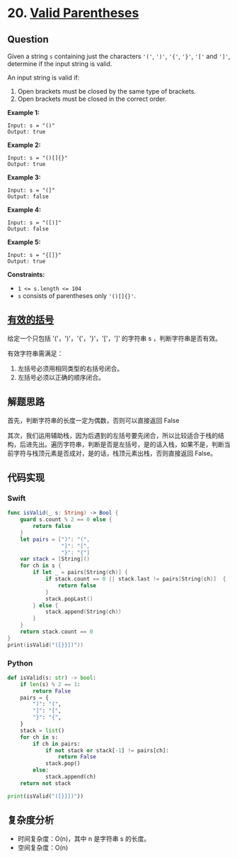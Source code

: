 # 20. [Valid Parentheses](https://leetcode.com/problems/valid-parentheses)

## Question

Given a string `s` containing just the characters `'('`, `')'`, `'{'`, `'}'`, `'['` and `']'`, determine if the input string is valid.

An input string is valid if:

1. Open brackets must be closed by the same type of brackets.
2. Open brackets must be closed in the correct order.

**Example 1:**

```
Input: s = "()"
Output: true
```

**Example 2:**

```
Input: s = "()[]{}"
Output: true
```

**Example 3:**

```
Input: s = "(]"
Output: false
```

**Example 4:**

```
Input: s = "([)]"
Output: false
```

**Example 5:**

```
Input: s = "{[]}"
Output: true
```

**Constraints:**

- `1 <= s.length <= 104`
- `s` consists of parentheses only `'()[]{}'`.

## [有效的括号](https://leetcode-cn.com/problems/valid-parentheses)

给定一个只包括 '('，')'，'{'，'}'，'['，']' 的字符串 s ，判断字符串是否有效。

有效字符串需满足：

1. 左括号必须用相同类型的右括号闭合。
2. 左括号必须以正确的顺序闭合。

## 解题思路

首先，判断字符串的长度一定为偶数，否则可以直接返回 False

其次，我们运用辅助栈，因为后遇到的左括号要先闭合，所以比较适合于栈的结构，后进先出。遍历字符串，判断是否是左括号，是的话入栈，如果不是，判断当前字符与栈顶元素是否成对，是的话，栈顶元素出栈，否则直接返回 False。

## 代码实现

### Swift

```swift
func isValid(_ s: String) -> Bool {
    guard s.count % 2 == 0 else {
        return false
    }
    let pairs = [")": "(",
                 "]": "[",
                 "}": "{"]
    var stack = [String]()
    for ch in s {
        if let _ = pairs[String(ch)] {
            if stack.count == 0 || stack.last != pairs[String(ch)]  {
                return false
            }
            stack.popLast()
        } else {
            stack.append(String(ch))
        }
    }
    return stack.count == 0
}
print(isValid("([}}])"))
```

### Python

```python
def isValid(s: str) -> bool:
    if len(s) % 2 == 1:
        return False
    pairs = {
        ")": "(",
        "]": "[",
        "}": "{",
    }
    stack = list()
    for ch in s:
        if ch in pairs:
            if not stack or stack[-1] != pairs[ch]:
                return False
            stack.pop()
        else:
            stack.append(ch)
    return not stack

print(isValid("([}}])"))
```

## 复杂度分析

- 时间复杂度：O(n)，其中 n 是字符串 s 的长度。
- 空间复杂度：O(n)